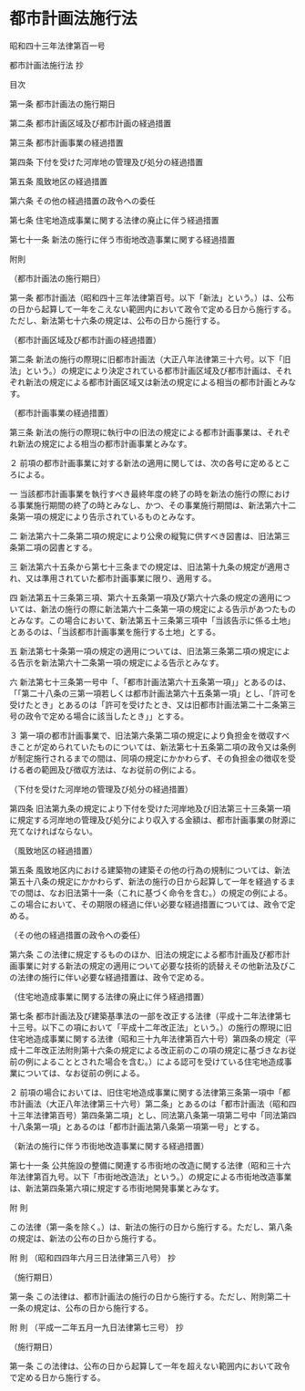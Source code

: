 # 都市計画法施行法

昭和四十三年法律第百一号

都市計画法施行法 抄

目次

第一条 都市計画法の施行期日

第二条 都市計画区域及び都市計画の経過措置

第三条 都市計画事業の経過措置

第四条 下付を受けた河岸地の管理及び処分の経過措置

第五条 風致地区の経過措置

第六条 その他の経過措置の政令への委任

第七条 住宅地造成事業に関する法律の廃止に伴う経過措置

第七十一条 新法の施行に伴う市街地改造事業に関する経過措置

附則

（都市計画法の施行期日）

第一条 都市計画法（昭和四十三年法律第百号。以下「新法」という。）は、公布の日から起算して一年をこえない範囲内において政令で定める日から施行する。ただし、新法第七十六条の規定は、公布の日から施行する。

（都市計画区域及び都市計画の経過措置）

第二条 新法の施行の際現に旧都市計画法（大正八年法律第三十六号。以下「旧法」という。）の規定により決定されている都市計画区域及び都市計画は、それぞれ新法の規定による都市計画区域又は新法の規定による相当の都市計画とみなす。

（都市計画事業の経過措置）

第三条 新法の施行の際現に執行中の旧法の規定による都市計画事業は、それぞれ新法の規定による相当の都市計画事業とみなす。

２ 前項の都市計画事業に対する新法の適用に関しては、次の各号に定めるところによる。

一 当該都市計画事業を執行すべき最終年度の終了の時を新法の施行の際における事業施行期間の終了の時とみなし、かつ、その事業施行期間は、新法第六十二条第一項の規定により告示されているものとみなす。

二 新法第六十二条第二項の規定により公衆の縦覧に供すべき図書は、旧法第三条第二項の図書とする。

三 新法第六十五条から第七十三条までの規定は、旧法第十九条の規定が適用され、又は準用されていた都市計画事業に限り、適用する。

四 新法第五十三条第三項、第六十五条第一項及び第六十六条の規定の適用については、新法の施行の際に新法第六十二条第一項の規定による告示があつたものとみなす。この場合において、新法第五十三条第三項中「当該告示に係る土地」とあるのは、「当該都市計画事業を施行する土地」とする。

五 新法第七十条第一項の規定の適用については、旧法第三条第二項の規定による告示を新法第六十二条第一項の規定による告示とみなす。

六 新法第七十三条第一号中「、「都市計画法第六十五条第一項」」とあるのは、「「第二十八条の三第一項若しくは都市計画法第六十五条第一項」とし、「許可を受けたとき」とあるのは「許可を受けたとき、又は旧都市計画法第二十二条第三号の政令で定める場合に該当したとき」」とする。

３ 第一項の都市計画事業で、旧法第六条第二項の規定により負担金を徴収すべきことが定められていたものについては、新法第七十五条第二項の政令又は条例が制定施行されるまでの間は、同項の規定にかかわらず、その負担金の徴収を受ける者の範囲及び徴収方法は、なお従前の例による。

（下付を受けた河岸地の管理及び処分の経過措置）

第四条 旧法第九条の規定により下付を受けた河岸地及び旧法第三十三条第一項に規定する河岸地の管理及び処分により収入する金額は、都市計画事業の財源に充てなければならない。

（風致地区の経過措置）

第五条 風致地区内における建築物の建築その他の行為の規制については、新法第五十八条の規定にかかわらず、新法の施行の日から起算して一年を経過するまでの間は、なお旧法第十一条（これに基づく命令を含む。）の規定の例による。この場合において、その期限の経過に伴い必要な経過措置については、政令で定める。

（その他の経過措置の政令への委任）

第六条 この法律に規定するもののほか、旧法の規定による都市計画及び都市計画事業に対する新法の規定の適用について必要な技術的読替えその他新法及びこの法律の施行に伴い必要な経過措置は、政令で定める。

（住宅地造成事業に関する法律の廃止に伴う経過措置）

第七条 都市計画法及び建築基準法の一部を改正する法律（平成十二年法律第七十三号。以下この項において「平成十二年改正法」という。）の施行の際現に旧住宅地造成事業に関する法律（昭和三十九年法律第百六十号）第四条の規定（平成十二年改正法附則第十六条の規定による改正前のこの項の規定に基づきなお従前の例によることとされた場合を含む。）による認可を受けている住宅地造成事業については、なお従前の例による。

２ 前項の場合においては、旧住宅地造成事業に関する法律第三条第一項中「都市計画法（大正八年法律第三十六号）第二条」とあるのは「都市計画法（昭和四十三年法律第百号）第四条第二項」とし、同法第八条第一項第二号中「同法第四十八条第一項」とあるのは「都市計画法第八条第一項第一号」とする。

（新法の施行に伴う市街地改造事業に関する経過措置）

第七十一条 公共施設の整備に関連する市街地の改造に関する法律（昭和三十六年法律第百九号。以下「市街地改造法」という。）の規定による市街地改造事業は、新法第四条第六項に規定する市街地開発事業とみなす。

附 則

この法律（第一条を除く。）は、新法の施行の日から施行する。ただし、第八条の規定は、新法の公布の日から施行する。

附 則 （昭和四四年六月三日法律第三八号） 抄

（施行期日）

第一条 この法律は、都市計画法の施行の日から施行する。ただし、附則第二十一条の規定は、公布の日から施行する。

附 則 （平成一二年五月一九日法律第七三号） 抄

（施行期日）

第一条 この法律は、公布の日から起算して一年を超えない範囲内において政令で定める日から施行する。
